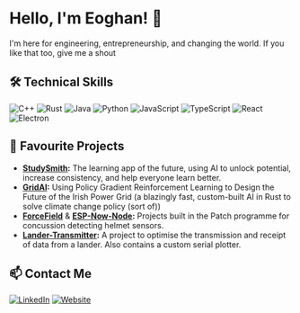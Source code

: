 # Hello, I'm Eoghan! 👋

I'm here for engineering, entrepreneurship, and changing the world.
If you like that too, give me a shout

## 🛠️ Technical Skills

![C++](https://skillicons.dev/icons?i=cpp)
![Rust](https://skillicons.dev/icons?i=rust)
![Java](https://skillicons.dev/icons?i=java)
![Python](https://skillicons.dev/icons?i=python)
![JavaScript](https://skillicons.dev/icons?i=javascript)
![TypeScript](https://skillicons.dev/icons?i=typescript)
![React](https://skillicons.dev/icons?i=react)
![Electron](https://skillicons.dev/icons?i=electron)


## 🚀 Favourite Projects

- **[StudySmith](https://studysmith.app):** The learning app of the future, using AI to unlock potential, increase consistency, and help everyone learn better.
- **[GridAI](https://github.com/ETM-Code/eirgrid):** Using Policy Gradient Reinforcement Learning to Design the Future of the Irish Power Grid (a blazingly fast, custom-built AI in Rust to solve climate change policy (sort of))
- **[ForceField](https://github.com/ETM-Code/forceField)** & **[ESP-Now-Node](https://github.com/ETM-Code/ESP-Now-Node):** Projects built in the Patch programme for concussion detecting helmet sensors.
- **[Lander-Transmitter](https://github.com/ETM-Code/Lander-Code):** A project to optimise the transmission and receipt of data from a lander. Also contains a custom serial plotter.


## 📫 Contact Me

[![LinkedIn](https://img.shields.io/badge/LinkedIn-Eoghan%20Collins-blue?style=flat&logo=linkedin)](https://www.linkedin.com/in/eoghan-timothy-collins/)
[![Website](https://img.shields.io/badge/eoghancollins.com-red?style=flat&logo=google-chrome)](https://eoghancollins.com)
